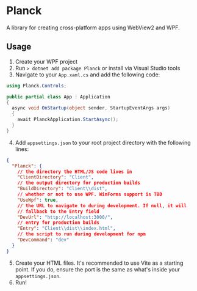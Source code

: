 # Planck

A library for creating cross-platform apps using WebView2 and WPF.

## Usage

1. Create your WPF project
2. Run `> dotnet add package Planck` or install via Visual Studio tools
3. Navigate to your `App.xaml.cs` and add the following code:

```cs
using Planck.Controls;

public partial class App : Application
{
  async void OnStartup(object sender, StartupEventArgs args)
  {
    await PlanckApplication.StartAsync();
  }
}
```

4. Add `appsettings.json` to your root project directory with the following lines:

```json
{
  "Planck": {
    // the directory the HTML/JS code lives in
    "ClientDirectory": "Client",
    // the output directory for production builds
    "BuildDirectory": "Client\\dist",
    // whether or not to use WPF. WinForms support is TBD
    "UseWpf": true,
    // the URL to navigate to during development. If null, it will
    // fallback to the Entry field
    "DevUrl": "http://localhost:3000/",
    // entry for production builds
    "Entry": "Client\\dist\\index.html",
    // the script to run during development for npm
    "DevCommand": "dev"
  }
}
```

5. Create your HTML files. It's recommended to use Vite as a starting point. If you do, ensure the port is the same as what's inside your `appsettings.json`.
6. Run!
